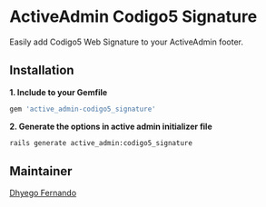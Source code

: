# ActiveAdmin Codigo5 Signature
Easily add Codigo5 Web Signature to your ActiveAdmin footer.

## Installation
**1. Include to your Gemfile**
```bash
gem 'active_admin-codigo5_signature'
```

**2. Generate the options in active admin initializer file**
```bash
rails generate active_admin:codigo5_signature
```

## Maintainer
[Dhyego Fernando](https://github.com/dhyegofernando)
